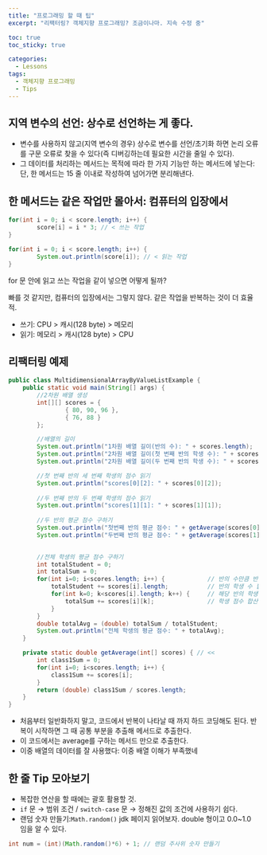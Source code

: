 ```yaml
---
title: "프로그래밍 할 때 팁"
excerpt: "리팩터링? 객체지향 프로그래밍? 조금이나마. 지속 수정 중"

toc: true
toc_sticky: true

categories:
  - Lessons
tags:
  - 객체지향 프로그래밍
  - Tips
---
```


## 지역 변수의 선언: 상수로 선언하는 게 좋다.

- 변수를 사용하지 않고(지역 변수의 경우) 상수로 변수를 선언/초기화 하면 논리 오류를 구문 오류로 찾을 수 있다(즉 디버깅하는데 필요한 시간을 줄일 수 있다).
- 그 데이터를 처리하는 메서드는 목적에 따라 한 가지 기능만 하는 메서드에 넣는다: 단, 한 메서드는 15 줄 이내로 작성하여 넘어가면 분리해낸다.

## 한 메서드는 같은 작업만 몰아서: 컴퓨터의 입장에서

```java
for(int i = 0; i < score.length; i++) {
		score[i] = i * 3; // < 쓰는 작업
}

for(int i = 0; i < score.length; i++) {
		System.out.println(score[i]); // < 읽는 작업
}
```

for 문 안에 읽고 쓰는 작업을 같이 넣으면 어떻게 될까?

빠를 것 같지만, 컴퓨터의 입장에서는 그렇지 않다. 같은 작업을 반복하는 것이 더 효율적.

- 쓰기: CPU > 캐시(128 byte) > 메모리
- 읽기: 메모리 > 캐시(128 byte) > CPU

## 리팩터링 예제

```java
public class MultidimensionalArrayByValueListExample {
	public static void main(String[] args) {
		//2차원 배열 생성
		int[][] scores = {
				{ 80, 90, 96 },
				{ 76, 88 }
		};

		//배열의 길이
		System.out.println("1차원 배열 길이(반의 수): " + scores.length);
		System.out.println("2차원 배열 길이(첫 번째 반의 학생 수): " + scores[0].length);
		System.out.println("2차원 배열 길이(두 번째 반의 학생 수): " + scores[1].length);

		//첫 번째 반의 세 번째 학생의 점수 읽기
		System.out.println("scores[0][2]: " + scores[0][2]);
			
		//두 번째 반의 두 번째 학생의 점수 읽기
		System.out.println("scores[1][1]: " + scores[1][1]);
			
		//두 반의 평균 점수 구하기
		System.out.println("첫번째 반의 평균 점수: " + getAverage(scores[0])); // <<
		System.out.println("두번째 반의 평균 점수: " + getAverage(scores[1])); // <<

						
		//전체 학생의 평균 점수 구하기
		int totalStudent = 0;
		int totalSum = 0;
		for(int i=0; i<scores.length; i++) { 			// 반의 수만큼 반복
			totalStudent += scores[i].length; 			// 반의 학생 수 합산
			for(int k=0; k<scores[i].length; k++) { 	// 해당 반의 학생 수만큼 반복
				totalSum += scores[i][k]; 				// 학생 점수 합산
			}
		}
		double totalAvg = (double) totalSum / totalStudent;
		System.out.println("전체 학생의 평균 점수: " + totalAvg);
	}

	private static double getAverage(int[] scores) { // <<
		int class1Sum = 0;
		for(int i=0; i<scores.length; i++) {
			class1Sum += scores[i];
		}
		return (double) class1Sum / scores.length;
	}
}
```

- 처음부터 일반화하지 말고, 코드에서 반복이 나타날 때 까지 하드 코딩해도 된다. 반복이 시작하면 그 때 공통 부분을 추출해 메서드로 추출한다.
- 이 코드에서는 average를 구하는 메서드 만으로 추출한다.
- 이중 배열의 데이터를 잘 사용했다: 이중 배열 이해가 부족했네

## 한 줄 Tip 모아보기

- 복잡한 연산을 할 때에는 괄호 활용할 것.
- `if` 문 → 범위 조건 / `switch-case` 문 → 정해진 값의 조건에 사용하기 쉽다.
- 랜덤 숫자 만들기:`Math.random()` jdk 페이지 읽어보자. double 형이고 0.0~1.0 임을 알 수 있다.

```java
int num = (int)(Math.random()*6) + 1; // 랜덤 주사위 숫자 만들기
```

